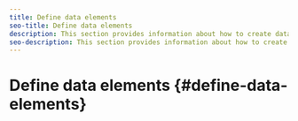 ```yaml
---
title: Define data elements
seo-title: Define data elements
description: This section provides information about how to create data elements in Experience Platform Launch for Places.
seo-description: This section provides information about how to create data elements in Experience Platform Launch for Places. 
---
```


# Define data elements {#define-data-elements}